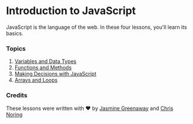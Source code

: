 # Introduction to JavaScript

JavaScript is the language of the web. In these four lessons, you'll learn its basics.

### Topics

1. [Variables and Data Types](data-types/README.md)
2. [Functions and Methods](variables-datatypes/README.md)
3. [Making Decisions with JavaScript](making-decisions/README.md)
4. [Arrays and Loops](arrays-loops/README.md)

### Credits

These lessons were written with ♥️ by [Jasmine Greenaway](https://twitter.com/paladique) and [Chris Noring](https://twitter.com/chris_noring)